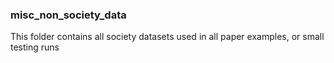 ### misc_non_society_data

This folder contains all society datasets used in all paper examples, or small testing runs